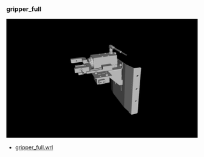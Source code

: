 <!---
 This file is automatically generated by the script 'create_preview_list.py'. Any changes will be lost 
-->

### gripper_full

![gripper_full](preview.png)

* [gripper_full.wrl](gripper_full.wrl?raw=true)

